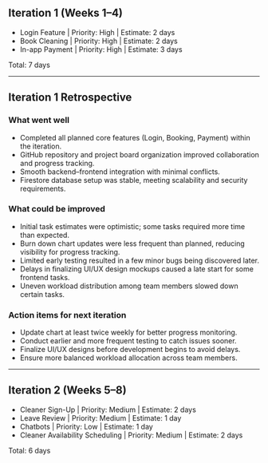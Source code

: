 ## Iteration 1 (Weeks 1–4)
- Login Feature | Priority: High | Estimate: 2 days
- Book Cleaning | Priority: High | Estimate: 2 days
- In-app Payment | Priority: High | Estimate: 3 days

Total: 7 days

---

## Iteration 1 Retrospective

### What went well
- Completed all planned core features (Login, Booking, Payment) within the iteration.
- GitHub repository and project board organization improved collaboration and progress tracking.
- Smooth backend–frontend integration with minimal conflicts.
- Firestore database setup was stable, meeting scalability and security requirements.

### What could be improved
- Initial task estimates were optimistic; some tasks required more time than expected.
- Burn down chart updates were less frequent than planned, reducing visibility for progress tracking.
- Limited early testing resulted in a few minor bugs being discovered later.
- Delays in finalizing UI/UX design mockups caused a late start for some frontend tasks.
- Uneven workload distribution among team members slowed down certain tasks.

### Action items for next iteration
- Update chart at least twice weekly for better progress monitoring.
- Conduct earlier and more frequent testing to catch issues sooner.
- Finalize UI/UX designs before development begins to avoid delays.
- Ensure more balanced workload allocation across team members.

---

## Iteration 2 (Weeks 5–8)
- Cleaner Sign-Up | Priority: Medium | Estimate: 2 days
- Leave Review | Priority: Medium | Estimate: 1 day
- Chatbots | Priority: Low | Estimate: 1 day
- Cleaner Availability Scheduling | Priority: Medium | Estimate: 2 days

Total: 6 days


